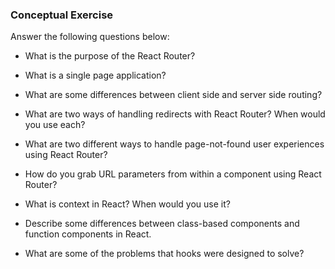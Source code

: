 ### Conceptual Exercise

Answer the following questions below:

- What is the purpose of the React Router?

- What is a single page application?

- What are some differences between client side and server side routing?

- What are two ways of handling redirects with React Router? When would you use each?

- What are two different ways to handle page-not-found user experiences using React Router? 

- How do you grab URL parameters from within a component using React Router?

- What is context in React? When would you use it?

- Describe some differences between class-based components and function
  components in React.

- What are some of the problems that hooks were designed to solve?
